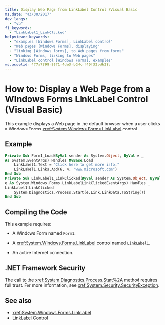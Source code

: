```yaml
---
title: Display Web Page from LinkLabel Control (Visual Basic)
ms.date: "03/30/2017"
dev_langs: 
  - "vb"
f1_keywords: 
  - "LinkLabel1_LinkClicked"
helpviewer_keywords: 
  - "examples [Windows Forms], LinkLabel control"
  - "Web pages [Windows Forms], displaying"
  - "linking [Windows Forms], to Web pages from forms"
  - "Windows Forms, linking to Web pages"
  - "LinkLabel control [Windows Forms], examples"
ms.assetid: 477a7398-5971-4de3-b24c-f49f32bdb28a
---
```

# How to: Display a Web Page from a Windows Forms LinkLabel Control (Visual Basic)
This example displays a Web page in the default browser when a user clicks a Windows Forms <xref:System.Windows.Forms.LinkLabel> control.  
  
## Example  
  
```vb  
Private Sub Form1_Load(ByVal sender As System.Object, ByVal e _  
As System.EventArgs) Handles MyBase.Load  
    LinkLabel1.Text = "Click here to get more info."  
    LinkLabel1.Links.Add(6, 4, "www.microsoft.com")  
End Sub  
Private Sub LinkLabel1_LinkClicked(ByVal sender As System.Object, ByVal _  
e As System.Windows.Forms.LinkLabelLinkClickedEventArgs) Handles _  
LinkLabel1.LinkClicked  
    System.Diagnostics.Process.Start(e.Link.LinkData.ToString())  
End Sub  
```  
  
## Compiling the Code  
 This example requires:  
  
- A Windows Form named `Form1`.  
  
- A <xref:System.Windows.Forms.LinkLabel> control named `LinkLabel1`.  
  
- An active Internet connection.  
  
## .NET Framework Security  
 The call to the <xref:System.Diagnostics.Process.Start%2A> method requires full trust. For more information, see <xref:System.Security.SecurityException>.  
  
## See also

- <xref:System.Windows.Forms.LinkLabel>
- [LinkLabel Control](linklabel-control-windows-forms.md)
